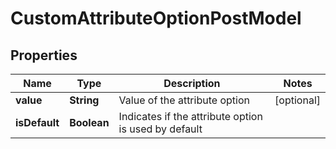

# CustomAttributeOptionPostModel


## Properties

| Name | Type | Description | Notes |
|------------ | ------------- | ------------- | -------------|
|**value** | **String** | Value of the attribute option |  [optional] |
|**isDefault** | **Boolean** | Indicates if the attribute option is used by default |  |



